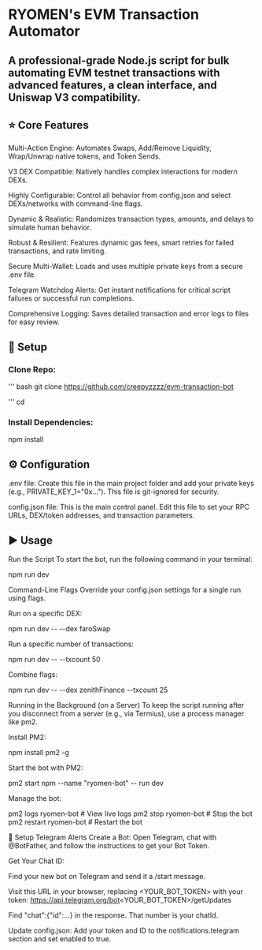 # RYOMEN's EVM Transaction Automator
## A professional-grade Node.js script for bulk automating EVM testnet transactions with advanced features, a clean interface, and Uniswap V3 compatibility.

## ⭐ Core Features
Multi-Action Engine: Automates Swaps, Add/Remove Liquidity, Wrap/Unwrap native tokens, and Token Sends.

V3 DEX Compatible: Natively handles complex interactions for modern DEXs.

Highly Configurable: Control all behavior from config.json and select DEXs/networks with command-line flags.

Dynamic & Realistic: Randomizes transaction types, amounts, and delays to simulate human behavior.

Robust & Resilient: Features dynamic gas fees, smart retries for failed transactions, and rate limiting.

Secure Multi-Wallet: Loads and uses multiple private keys from a secure .env file.

Telegram Watchdog Alerts: Get instant notifications for critical script failures or successful run completions.

Comprehensive Logging: Saves detailed transaction and error logs to files for easy review.

## 🚀 Setup
### Clone Repo:

''' bash
git clone https://github.com/creepyzzzz/evm-transaction-bot

''' cd <your-repo-folder>

### Install Dependencies:

npm install

## ⚙️ Configuration
.env file: Create this file in the main project folder and add your private keys (e.g., PRIVATE_KEY_1="0x..."). This file is git-ignored for security.

config.json file: This is the main control panel. Edit this file to set your RPC URLs, DEX/token addresses, and transaction parameters.

## ▶️ Usage
Run the Script
To start the bot, run the following command in your terminal:

npm run dev

Command-Line Flags
Override your config.json settings for a single run using flags.

Run on a specific DEX:

npm run dev -- --dex faroSwap

Run a specific number of transactions:

npm run dev -- --txcount 50

Combine flags:

npm run dev -- --dex zenithFinance --txcount 25

Running in the Background (on a Server)
To keep the script running after you disconnect from a server (e.g., via Termius), use a process manager like pm2.

Install PM2:

npm install pm2 -g

Start the bot with PM2:

pm2 start npm --name "ryomen-bot" -- run dev

Manage the bot:

pm2 logs ryomen-bot   # View live logs
pm2 stop ryomen-bot    # Stop the bot
pm2 restart ryomen-bot # Restart the bot

🔔 Setup Telegram Alerts
Create a Bot: Open Telegram, chat with @BotFather, and follow the instructions to get your Bot Token.

Get Your Chat ID:

Find your new bot on Telegram and send it a /start message.

Visit this URL in your browser, replacing <YOUR_BOT_TOKEN> with your token: https://api.telegram.org/bot<YOUR_BOT_TOKEN>/getUpdates

Find "chat":{"id":...} in the response. That number is your chatId.

Update config.json: Add your token and ID to the notifications.telegram section and set enabled to true.
